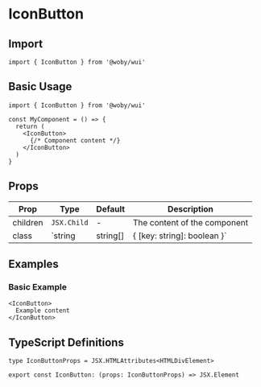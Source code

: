 # IconButton

## Import

```tsx
import { IconButton } from '@woby/wui'
```

## Basic Usage

```tsx
import { IconButton } from '@woby/wui'

const MyComponent = () => {
  return (
    <IconButton>
      {/* Component content */}
    </IconButton>
  )
}
```

## Props

| Prop | Type | Default | Description |
|------|------|---------|-------------|
| children | `JSX.Child` | - | The content of the component |
| class | `string | string[] | { [key: string]: boolean }` | - | Additional CSS classes to apply |

## Examples

### Basic Example

```tsx
<IconButton>
  Example content
</IconButton>
```

## TypeScript Definitions

```tsx
type IconButtonProps = JSX.HTMLAttributes<HTMLDivElement>

export const IconButton: (props: IconButtonProps) => JSX.Element
```
